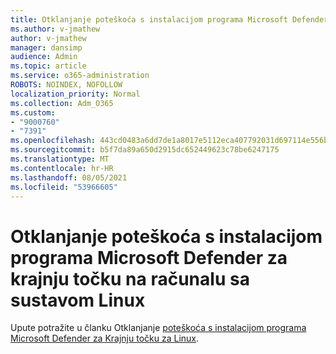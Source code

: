 ```yaml
---
title: Otklanjanje poteškoća s instalacijom programa Microsoft Defender za krajnju točku na računalu sa sustavom Linux
ms.author: v-jmathew
author: v-jmathew
manager: dansimp
audience: Admin
ms.topic: article
ms.service: o365-administration
ROBOTS: NOINDEX, NOFOLLOW
localization_priority: Normal
ms.collection: Adm_O365
ms.custom:
- "9000760"
- "7391"
ms.openlocfilehash: 443cd0483a6dd7de1a8017e5112eca407792031d697114e556ba4521d282ef91
ms.sourcegitcommit: b5f7da89a650d2915dc652449623c78be6247175
ms.translationtype: MT
ms.contentlocale: hr-HR
ms.lasthandoff: 08/05/2021
ms.locfileid: "53966605"
---
```

# <a name="troubleshoot-installation-of-microsoft-defender-for-endpoint-on-a-linux-computer"></a>Otklanjanje poteškoća s instalacijom programa Microsoft Defender za krajnju točku na računalu sa sustavom Linux

Upute potražite u članku Otklanjanje [poteškoća s instalacijom programa Microsoft Defender za Krajnju točku za Linux](https://go.microsoft.com/fwlink/?linkid=2144673).

